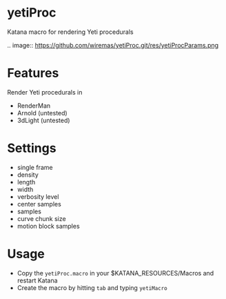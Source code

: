 # yetiProc
Katana macro for rendering Yeti procedurals

.. image:: https://github.com/wiremas/yetiProc.git/res/yetiProcParams.png

# Features
Render Yeti procedurals in
- RenderMan
- Arnold (untested)
- 3dLight (untested)

# Settings
- single frame
- density
- length
- width
- verbosity level
- center samples
- samples
- curve chunk size
- motion block samples

# Usage
- Copy the ``yetiProc.macro`` in your $KATANA_RESOURCES/Macros and restart Katana
- Create the macro by hitting ``tab`` and typing ``yetiMacro``
